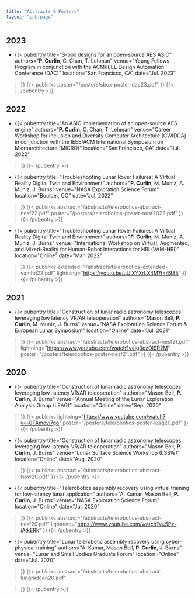 ```yaml
---
title: "Abstracts & Posters"
layout: "pub-page"
---
```


<!-- Full list of abstracts and posters -->

<!-- Template -->
<!-- - {{< pubentry 
    title=""
    authors=""
    venue=""
    location=""
    date=""
>}}
{{< publinks
    abstract=""
    lightning=""
    poster=""
    code=""
    extended=""
>}}
{{< /pubentry >}} -->

## 2023

- {{< pubentry 
    title="S-box designs for an open-source AES ASIC"
    authors="**P. Curlin**, C. Chan, T. Lehman"
    venue="Young Fellows Program in conjunction with the ACM/IEEE Design Automation Conference (DAC)"
    location="San Francisco, CA"
    date="Jul. 2023"
>}}
{{< publinks
    poster="/posters/sbox-poster-dac23.pdf"
>}}
{{< /pubentry >}}

## 2022

- {{< pubentry 
    title="An ASIC implementation of an open-source AES engine"
    authors="**P. Curlin**, C. Chan, T. Lehman"
    venue="Career Workshop for Inclusion and Diversity Computer Architecture (CWIDCA) in conjunction with the IEEE/ACM International Symposium on Microarchitecture (MICRO)"
    location="San Francisco, CA"
    date="Jul. 2022"
>}}
{{< /pubentry >}}


- {{< pubentry 
    title="Troubleshooting Lunar Rover Failures: A Virtual Reality Digital Twin and Environment"
    authors="**P. Curlin**, M. Muniz, A. Muniz, J. Burns"
    venue="NASA Exploration Science Forum"
    location="Boulder, CO"
    date="Jul. 2022"
>}}
{{< publinks
    abstract="/abstracts/telerobotics-abstract-nesf22.pdf"
    poster="/posters/telerobotics-poster-nesf2022.pdf"
>}}
{{< /pubentry >}}

- {{< pubentry 
    title="Troubleshooting Lunar Rover Failures: A Virtual Reality Digital Twin and Environment"
    authors="**P. Curlin**, M. Muniz, A. Muniz, J. Burns"
    venue="International Workshop on Virtual, Augmented, and Mixed-Reality for Human-Robot Interactions for HRI (VAM-HRI)"
    location="Online"
    date="Mar. 2022"
>}}
{{< publinks
    extended="/abstracts/telerobotics-extended-vamhri22.pdf"
    lightning="https://youtu.be/uUlXYXrLX4M?t=4985"
>}}
{{< /pubentry >}}

## 2021

- {{< pubentry 
    title="Construction of lunar radio astronomy telescopes leveraging low latency VR/AR teleoperation"
    authors="Mason Bell, **P. Curlin**, M. Muniz, J. Burns"
    venue="NASA Exploration Science Forum & European Lunar Symposium"
    location="Online"
    date="Jul. 2021"
>}}
{{< publinks
    abstract="/abstracts/telerobotics-abstract-nesf21.pdf"
    lightning="https://www.youtube.com/watch?v=ig0pzOI9R2M"
    poster="/posters/telerobotics-poster-nesf21.pdf"
>}}
{{< /pubentry >}}

## 2020

- {{< pubentry 
    title="Construction of lunar radio astronomy telescopes leveraging low-latency VR/AR teleoperation"
    authors="Mason Bell, **P. Curlin**, J. Burns"
    venue="Annual Meeting of the Lunar Exploration Analysis Group (LEAG)"
    location="Online"
    date="Sep. 2020"
>}}
{{< publinks
    lightning="https://www.youtube.com/watch?v=-0TAmoyi7go"
    poster="/posters/telerobotics-poster-leag20.pdf"
>}}
{{< /pubentry >}}

- {{< pubentry 
    title="Construction of lunar radio astronomy telescopes leveraging low-latency VR/AR teleoperation"
    authors="Mason Bell, **P. Curlin**, J. Burns"
    venue="Lunar Surface Science Workshop (LSSW)"
    location="Online"
    date="Aug. 2020"
>}}
{{< publinks
    abstract="/abstracts/telerobotics-abstract-lssw20.pdf"
>}}
{{< /pubentry >}}

- {{< pubentry 
    title="Telerobotics assembly recovery using virtual training for low-latency lunar application"
    authors="A. Kumar, Mason Bell, **P. Curlin**, J. Burns"
    venue="NASA Exploration Science Forum"
    location="Online"
    date="Jul. 2020"
>}}
{{< publinks
    abstract="/abstracts/telerobotics-abstract-nesf20.pdf"
    lightning="https://www.youtube.com/watch?v=5Pz-iAtkERk"
>}}
{{< /pubentry >}}

- {{< pubentry 
    title="Lunar telerobotic assembly recovery using cyber-physical training"
    authors="A. Kumar, Mason Bell, **P. Curlin**, J. Burns"
    venue="Lunar and Small Bodies Graduate Forum"
    location="Online"
    date="Jul. 2020"
>}}
{{< publinks
    abstract="/abstracts/telerobotics-abstract-lungradcon20.pdf"

>}}
{{< /pubentry >}}
